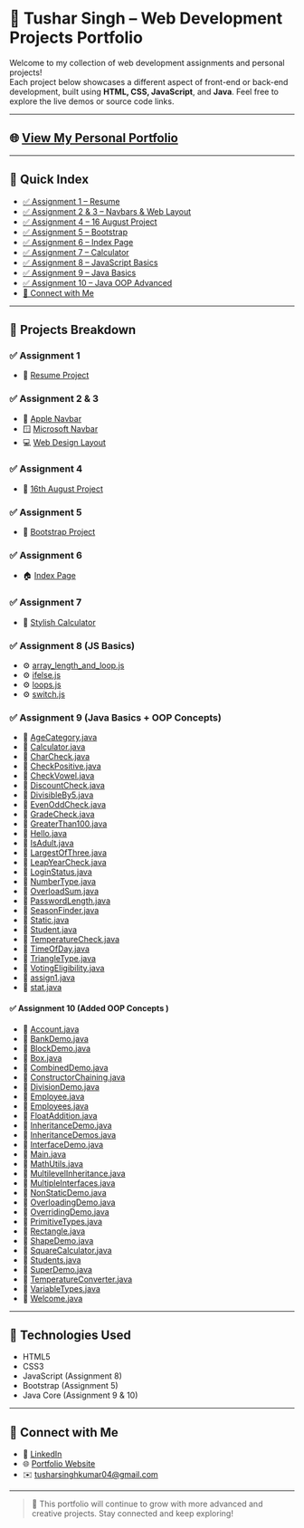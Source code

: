 # 🚀 Tushar Singh – Web Development Projects Portfolio

Welcome to my collection of web development assignments and personal projects!  
Each project below showcases a different aspect of front-end or back-end development, built using **HTML, CSS, JavaScript**, and **Java**. Feel free to explore the live demos or source code links.

---

## 🌐 [View My Personal Portfolio](https://tusharsinghoffical.github.io/Tusharsingh/Portfolio/index.html)

---

## 📌 Quick Index
- [✅ Assignment 1 – Resume](#-assignment-1)
- [✅ Assignment 2 & 3 – Navbars & Web Layout](#-assignment-2--3)
- [✅ Assignment 4 – 16 August Project](#-assignment-4)
- [✅ Assignment 5 – Bootstrap](#-assignment-5)
- [✅ Assignment 6 – Index Page](#-assignment-6)
- [✅ Assignment 7 – Calculator](#-assignment-7)
- [✅ Assignment 8 – JavaScript Basics](#-assignment-8-js-basics)
- [✅ Assignment 9 – Java Basics](#-assignment-9-java-basics--oop-concepts)
- [✅ Assignment 10 – Java OOP Advanced]([#-assignment-10-added-oop-concepts](https://github.com/MrTusharSingh/GTL-Assignment?tab=readme-ov-file#-assignment-10-added-oop-concepts-))
- [📧 Connect with Me](#-connect-with-me)

---

## 📁 Projects Breakdown

### ✅ Assignment 1
- 🔗 [Resume Project](https://mrtusharsingh.github.io/GTL-Assignment/Assisment%201/resume%20project.html)

### ✅ Assignment 2 & 3
- 🍎 [Apple Navbar](https://mrtusharsingh.github.io/GTL-Assignment/Assisment%201%2C2%2C3/Apple_Navbar/apple.html)  
- 🪟 [Microsoft Navbar](https://mrtusharsingh.github.io/GTL-Assignment/Assisment%201%2C2%2C3/Microsoft_Navbar/microsoft.html)  
- 💻 [Web Design Layout](https://mrtusharsingh.github.io/GTL-Assignment/Assisment%201%2C2%2C3/WebDesign/webdesign.html)

### ✅ Assignment 4
- 📅 [16th August Project](https://mrtusharsingh.github.io/GTL-Assignment/Assisment/16%20aug/index.html)

### ✅ Assignment 5
- 🧩 [Bootstrap Project](https://mrtusharsingh.github.io/GTL-Assignment/Assisment%205/bootstrap.html)

### ✅ Assignment 6
- 🏠 [Index Page](https://mrtusharsingh.github.io/GTL-Assignment/Assisment%206/index.html)

### ✅ Assignment 7
- 🧮 [Stylish Calculator](https://mrtusharsingh.github.io/GTL-Assignment/Assisment%207/calci.html)

### ✅ Assignment 8 (JS Basics)
- ⚙️ [array_length_and_loop.js](https://mrtusharsingh.github.io/GTL-Assignment/Assisment%208/basic%20javascript/array_length_and_loop.js)  
- ⚙️ [ifelse.js](https://mrtusharsingh.github.io/GTL-Assignment/Assisment%208/basic%20javascript/ifelse.js)  
- ⚙️ [loops.js](https://mrtusharsingh.github.io/GTL-Assignment/Assisment%208/basic%20javascript/loops.js)  
- ⚙️ [switch.js](https://mrtusharsingh.github.io/GTL-Assignment/Assisment%208/basic%20javascript/switch.js)
  
### ✅ Assignment 9 (Java Basics + OOP Concepts)
- 🧾 [AgeCategory.java](https://mrtusharsingh.github.io/GTL-Assignment/Assisment%209/AgeCategory.java)
- 🧾 [Calculator.java](https://mrtusharsingh.github.io/GTL-Assignment/Assisment%209/Calculator.java)
- 🧾 [CharCheck.java](https://mrtusharsingh.github.io/GTL-Assignment/Assisment%209/CharCheck.java)
- 🧾 [CheckPositive.java](https://mrtusharsingh.github.io/GTL-Assignment/Assisment%209/CheckPositive.java)
- 🧾 [CheckVowel.java](https://mrtusharsingh.github.io/GTL-Assignment/Assisment%209/CheckVowel.java)
- 🧾 [DiscountCheck.java](https://mrtusharsingh.github.io/GTL-Assignment/Assisment%209/DiscountCheck.java)
- 🧾 [DivisibleBy5.java](https://mrtusharsingh.github.io/GTL-Assignment/Assisment%209/DivisibleBy5.java)
- 🧾 [EvenOddCheck.java](https://mrtusharsingh.github.io/GTL-Assignment/Assisment%209/EvenOddCheck.java)
- 🧾 [GradeCheck.java](https://mrtusharsingh.github.io/GTL-Assignment/Assisment%209/GradeCheck.java)
- 🧾 [GreaterThan100.java](https://mrtusharsingh.github.io/GTL-Assignment/Assisment%209/GreaterThan100.java)
- 🧾 [Hello.java](https://mrtusharsingh.github.io/GTL-Assignment/Assisment%209/Hello.java)
- 🧾 [IsAdult.java](https://mrtusharsingh.github.io/GTL-Assignment/Assisment%209/IsAdult.java)
- 🧾 [LargestOfThree.java](https://mrtusharsingh.github.io/GTL-Assignment/Assisment%209/LargestOfThree.java)
- 🧾 [LeapYearCheck.java](https://mrtusharsingh.github.io/GTL-Assignment/Assisment%209/LeapYearCheck.java)
- 🧾 [LoginStatus.java](https://mrtusharsingh.github.io/GTL-Assignment/Assisment%209/LoginStatus.java)
- 🧾 [NumberType.java](https://mrtusharsingh.github.io/GTL-Assignment/Assisment%209/NumberType.java)
- 🧾 [OverloadSum.java](https://mrtusharsingh.github.io/GTL-Assignment/Assisment%209/OverloadSum.java)
- 🧾 [PasswordLength.java](https://mrtusharsingh.github.io/GTL-Assignment/Assisment%209/PasswordLength.java)
- 🧾 [SeasonFinder.java](https://mrtusharsingh.github.io/GTL-Assignment/Assisment%209/SeasonFinder.java)
- 🧾 [Static.java](https://mrtusharsingh.github.io/GTL-Assignment/Assisment%209/Static.java)
- 🧾 [Student.java](https://mrtusharsingh.github.io/GTL-Assignment/Assisment%209/Student.java)
- 🧾 [TemperatureCheck.java](https://mrtusharsingh.github.io/GTL-Assignment/Assisment%209/TemperatureCheck.java)
- 🧾 [TimeOfDay.java](https://mrtusharsingh.github.io/GTL-Assignment/Assisment%209/TimeOfDay.java)
- 🧾 [TriangleType.java](https://mrtusharsingh.github.io/GTL-Assignment/Assisment%209/TriangleType.java)
- 🧾 [VotingEligibility.java](https://mrtusharsingh.github.io/GTL-Assignment/Assisment%209/VotingEligibility.java)
- 🧾 [assign1.java](https://mrtusharsingh.github.io/GTL-Assignment/Assisment%209/assign1.java)
- 🧾 [stat.java](https://mrtusharsingh.github.io/GTL-Assignment/Assisment%209/stat.java)

#### ✅ Assignment 10 (Added OOP Concepts )
- 🧾 [Account.java](https://mrtusharsingh.github.io/GTL-Assignment/Assisment%209/Account.java)
- 🧾 [BankDemo.java](https://mrtusharsingh.github.io/GTL-Assignment/Assisment%209/BankDemo.java)
- 🧾 [BlockDemo.java](https://mrtusharsingh.github.io/GTL-Assignment/Assisment%209/BlockDemo.java)
- 🧾 [Box.java](https://mrtusharsingh.github.io/GTL-Assignment/Assisment%209/Box.java)
- 🧾 [CombinedDemo.java](https://mrtusharsingh.github.io/GTL-Assignment/Assisment%209/CombinedDemo.java)
- 🧾 [ConstructorChaining.java](https://mrtusharsingh.github.io/GTL-Assignment/Assisment%209/ConstructorChaining.java)
- 🧾 [DivisionDemo.java](https://mrtusharsingh.github.io/GTL-Assignment/Assisment%209/DivisionDemo.java)
- 🧾 [Employee.java](https://mrtusharsingh.github.io/GTL-Assignment/Assisment%209/Employee.java)
- 🧾 [Employees.java](https://mrtusharsingh.github.io/GTL-Assignment/Assisment%209/Employees.java)
- 🧾 [FloatAddition.java](https://mrtusharsingh.github.io/GTL-Assignment/Assisment%209/FloatAddition.java)
- 🧾 [InheritanceDemo.java](https://mrtusharsingh.github.io/GTL-Assignment/Assisment%209/InheritanceDemo.java)
- 🧾 [InheritanceDemos.java](https://mrtusharsingh.github.io/GTL-Assignment/Assisment%209/InheritanceDemos.java)
- 🧾 [InterfaceDemo.java](https://mrtusharsingh.github.io/GTL-Assignment/Assisment%209/InterfaceDemo.java)
- 🧾 [Main.java](https://mrtusharsingh.github.io/GTL-Assignment/Assisment%209/Main.java)
- 🧾 [MathUtils.java](https://mrtusharsingh.github.io/GTL-Assignment/Assisment%209/MathUtils.java)
- 🧾 [MultilevelInheritance.java](https://mrtusharsingh.github.io/GTL-Assignment/Assisment%209/MultilevelInheritance.java)
- 🧾 [MultipleInterfaces.java](https://mrtusharsingh.github.io/GTL-Assignment/Assisment%209/MultipleInterfaces.java)
- 🧾 [NonStaticDemo.java](https://mrtusharsingh.github.io/GTL-Assignment/Assisment%209/NonStaticDemo.java)
- 🧾 [OverloadingDemo.java](https://mrtusharsingh.github.io/GTL-Assignment/Assisment%209/OverloadingDemo.java)
- 🧾 [OverridingDemo.java](https://mrtusharsingh.github.io/GTL-Assignment/Assisment%209/OverridingDemo.java)
- 🧾 [PrimitiveTypes.java](https://mrtusharsingh.github.io/GTL-Assignment/Assisment%209/PrimitiveTypes.java)
- 🧾 [Rectangle.java](https://mrtusharsingh.github.io/GTL-Assignment/Assisment%209/Rectangle.java)
- 🧾 [ShapeDemo.java](https://mrtusharsingh.github.io/GTL-Assignment/Assisment%209/ShapeDemo.java)
- 🧾 [SquareCalculator.java](https://mrtusharsingh.github.io/GTL-Assignment/Assisment%209/SquareCalculator.java)
- 🧾 [Students.java](https://mrtusharsingh.github.io/GTL-Assignment/Assisment%209/Students.java)
- 🧾 [SuperDemo.java](https://mrtusharsingh.github.io/GTL-Assignment/Assisment%209/SuperDemo.java)
- 🧾 [TemperatureConverter.java](https://mrtusharsingh.github.io/GTL-Assignment/Assisment%209/TemperatureConverter.java)
- 🧾 [VariableTypes.java](https://mrtusharsingh.github.io/GTL-Assignment/Assisment%209/VariableTypes.java)
- 🧾 [Welcome.java](https://mrtusharsingh.github.io/GTL-Assignment/Assisment%209/Welcome.java)


---

## 📌 Technologies Used
- HTML5  
- CSS3  
- JavaScript (Assignment 8)  
- Bootstrap (Assignment 5)  
- Java Core (Assignment 9 & 10)

---

## 📧 Connect with Me

- 🔗 [LinkedIn](https://www.linkedin.com/in/tusharsingh2011/)  
- 🌐 [Portfolio Website](https://tusharsinghoffical.github.io/Tusharsingh/Portfolio/index.html)  
- ✉️ tusharsinghkumar04@gmail.com  

---

> 🚧 This portfolio will continue to grow with more advanced and creative projects. Stay connected and keep exploring!
